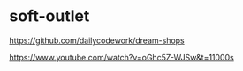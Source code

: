 # soft-outlet

https://github.com/dailycodework/dream-shops

https://www.youtube.com/watch?v=oGhc5Z-WJSw&t=11000s

